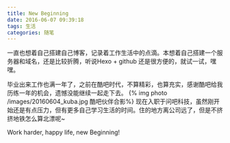 ```yaml
---
title: New Beginning
date: 2016-06-07 09:39:18
tags: 生活
categories: 随笔
---
```

一直也想着自己搭建自己博客，记录着工作生活中的点滴。本想着自己搭建一个服务器和域名，还是比较折腾，听说Hexo + github 还是很方便的，就试一试，嘿嘿。
<!-- more -->
毕业出来工作也满一年了，之前在酷吧时代，不算精彩，也算充实，感谢酷吧给我历练一年的机会，遗憾没能继续一起走下去。
{% img photo /images/20160604_kuba.jpg 酷吧伙伴合影%}
现在入职于问吧科技，虽然刚开始还是有点压力，但有更多自己学习生活的时间。住的地方离公司远了，但是不挤挤地铁怎么算北漂呢~

Work harder, happy life, new Beginning!